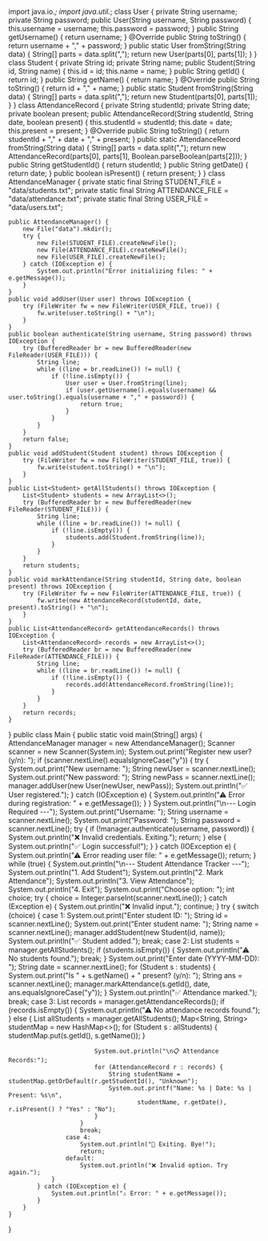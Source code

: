 import java.io.*;
import java.util.*;
class User {
    private String username;
    private String password;
    public User(String username, String password) {
        this.username = username;
        this.password = password;
    }
    public String getUsername() { return username; }
    @Override
    public String toString() {
        return username + "," + password;
    }
    public static User fromString(String data) {
        String[] parts = data.split(",");
        return new User(parts[0], parts[1]);
    }
}
class Student {
    private String id;
    private String name;
    public Student(String id, String name) {
        this.id = id;
        this.name = name;
    }
    public String getId() { return id; }
    public String getName() { return name; }
    @Override
    public String toString() {
        return id + "," + name;
    }
    public static Student fromString(String data) {
        String[] parts = data.split(",");
        return new Student(parts[0], parts[1]);
    }
}
class AttendanceRecord {
    private String studentId;
    private String date;
    private boolean present;
    public AttendanceRecord(String studentId, String date, boolean present) {
        this.studentId = studentId;
        this.date = date;
        this.present = present;
    }
    @Override
    public String toString() {
        return studentId + "," + date + "," + present;
    }
    public static AttendanceRecord fromString(String data) {
        String[] parts = data.split(",");
        return new AttendanceRecord(parts[0], parts[1], Boolean.parseBoolean(parts[2]));
    }
    public String getStudentId() { return studentId; }
    public String getDate() { return date; }
    public boolean isPresent() { return present; }
}
class AttendanceManager {
    private static final String STUDENT_FILE = "data/students.txt";
    private static final String ATTENDANCE_FILE = "data/attendance.txt";
    private static final String USER_FILE = "data/users.txt";

    public AttendanceManager() {
        new File("data").mkdir(); 
        try {
            new File(STUDENT_FILE).createNewFile();
            new File(ATTENDANCE_FILE).createNewFile();
            new File(USER_FILE).createNewFile();
        } catch (IOException e) {
            System.out.println("Error initializing files: " + e.getMessage());
        }
    }
    public void addUser(User user) throws IOException {
        try (FileWriter fw = new FileWriter(USER_FILE, true)) {
            fw.write(user.toString() + "\n");
        }
    }
    public boolean authenticate(String username, String password) throws IOException {
        try (BufferedReader br = new BufferedReader(new FileReader(USER_FILE))) {
            String line;
            while ((line = br.readLine()) != null) {
                if (!line.isEmpty()) {
                    User user = User.fromString(line);
                    if (user.getUsername().equals(username) && user.toString().equals(username + "," + password)) {
                        return true;
                    }
                }
            }
        }
        return false;
    }
    public void addStudent(Student student) throws IOException {
        try (FileWriter fw = new FileWriter(STUDENT_FILE, true)) {
            fw.write(student.toString() + "\n");
        }
    }
    public List<Student> getAllStudents() throws IOException {
        List<Student> students = new ArrayList<>();
        try (BufferedReader br = new BufferedReader(new FileReader(STUDENT_FILE))) {
            String line;
            while ((line = br.readLine()) != null) {
                if (!line.isEmpty()) {
                    students.add(Student.fromString(line));
                }
            }
        }
        return students;
    }
    public void markAttendance(String studentId, String date, boolean present) throws IOException {
        try (FileWriter fw = new FileWriter(ATTENDANCE_FILE, true)) {
            fw.write(new AttendanceRecord(studentId, date, present).toString() + "\n");
        }
    }
    public List<AttendanceRecord> getAttendanceRecords() throws IOException {
        List<AttendanceRecord> records = new ArrayList<>();
        try (BufferedReader br = new BufferedReader(new FileReader(ATTENDANCE_FILE))) {
            String line;
            while ((line = br.readLine()) != null) {
                if (!line.isEmpty()) {
                    records.add(AttendanceRecord.fromString(line));
                }
            }
        }
        return records;
    }
}
public class Main {
    public static void main(String[] args) {
        AttendanceManager manager = new AttendanceManager();
        Scanner scanner = new Scanner(System.in);
        System.out.print("Register new user? (y/n): ");
        if (scanner.nextLine().equalsIgnoreCase("y")) {
            try {
                System.out.print("New username: ");
                String newUser = scanner.nextLine();
                System.out.print("New password: ");
                String newPass = scanner.nextLine();
                manager.addUser(new User(newUser, newPass));
                System.out.println("✅ User registered.");
            } catch (IOException e) {
                System.out.println("⚠ Error during registration: " + e.getMessage());
            }
        }
        System.out.println("\n--- Login Required ---");
        System.out.print("Username: ");
        String username = scanner.nextLine();
        System.out.print("Password: ");
        String password = scanner.nextLine();
        try {
            if (!manager.authenticate(username, password)) {
                System.out.println("❌ Invalid credentials. Exiting.");
                return;
            } else {
                System.out.println("✅ Login successful!");
            }
        } catch (IOException e) {
            System.out.println("⚠ Error reading user file: " + e.getMessage());
            return;
        }
        while (true) {
            System.out.println("\n--- Student Attendance Tracker ---");
            System.out.println("1. Add Student");
            System.out.println("2. Mark Attendance");
            System.out.println("3. View Attendance");
            System.out.println("4. Exit");
            System.out.print("Choose option: ");
            int choice;
            try {
                choice = Integer.parseInt(scanner.nextLine());
            } catch (Exception e) {
                System.out.println("❌ Invalid input.");
                continue;
            }
            try {
                switch (choice) {
                    case 1:
                        System.out.print("Enter student ID: ");
                        String id = scanner.nextLine();
                        System.out.print("Enter student name: ");
                        String name = scanner.nextLine();
                        manager.addStudent(new Student(id, name));
                        System.out.println("✅ Student added.");
                        break;
                    case 2:
                        List<Student> students = manager.getAllStudents();
                        if (students.isEmpty()) {
                            System.out.println("⚠ No students found.");
                            break;
                        }
                        System.out.print("Enter date (YYYY-MM-DD): ");
                        String date = scanner.nextLine();
                        for (Student s : students) {
                            System.out.print("Is " + s.getName() + " present? (y/n): ");
                            String ans = scanner.nextLine();
                            manager.markAttendance(s.getId(), date, ans.equalsIgnoreCase("y"));
                        }
                        System.out.println("✅ Attendance marked.");
                        break;
                    case 3:
                        List<AttendanceRecord> records = manager.getAttendanceRecords();
                        if (records.isEmpty()) {
                            System.out.println("⚠ No attendance records found.");
                        } else {
                            List<Student> allStudents = manager.getAllStudents();
                            Map<String, String> studentMap = new HashMap<>();
                            for (Student s : allStudents) {
                                studentMap.put(s.getId(), s.getName());
                            }

                            System.out.println("\n📋 Attendance Records:");
                            for (AttendanceRecord r : records) {
                                String studentName = studentMap.getOrDefault(r.getStudentId(), "Unknown");
                                System.out.printf("Name: %s | Date: %s | Present: %s\n",
                                        studentName, r.getDate(), r.isPresent() ? "Yes" : "No");
                            }
                        }
                        break;
                    case 4:
                        System.out.println("👋 Exiting. Bye!");
                        return;
                    default:
                        System.out.println("❌ Invalid option. Try again.");
                }
            } catch (IOException e) {
                System.out.println("⚠ Error: " + e.getMessage());
            }
        }
    }
}
